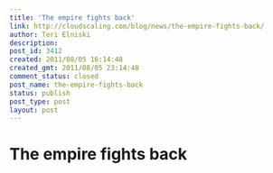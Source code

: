 ```yaml
---
title: 'The empire fights back'
link: http://cloudscaling.com/blog/news/the-empire-fights-back/
author: Teri Elniski
description: 
post_id: 3412
created: 2011/08/05 16:14:48
created_gmt: 2011/08/05 23:14:48
comment_status: closed
post_name: the-empire-fights-back
status: publish
post_type: post
layout: post
---
```


# The empire fights back

